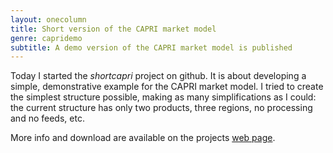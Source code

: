 ```yaml
---
layout: onecolumn
title: Short version of the CAPRI market model
genre: capridemo
subtitle: A demo version of the CAPRI market model is published
---
```




Today I started the _shortcapri_ project on github. It is about developing a simple, demonstrative 
example for the CAPRI market model. I tried to create the simplest structure possible, making as many simplifications as I could: the current structure has only two products, three regions, no processing and no feeds, etc. 

More info and download are available on the projects [web page](http://trialsolution.github.com/shortcapri/).

